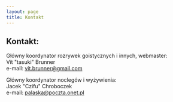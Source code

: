 ```yaml
---
layout: page
title: Kontakt
---
```


## Kontakt:

Główny koordynator rozrywek goistycznych i innych, webmaster:  
Vít "tasuki" Brunner  
e-mail: vit.brunner@gmail.com

Główny koordynator noclegów i wyżywienia:  
Jacek "Czifu" Chroboczek  
e-mail: palaska@poczta.onet.pl
